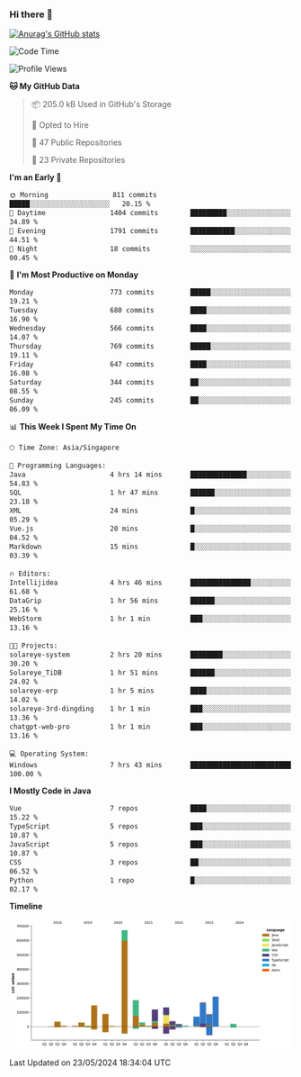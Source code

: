 ### Hi there 👋

[![Anurag's GitHub stats](https://github-readme-stats.vercel.app/api?username=xiumu2017&show_icons=true&theme=radical)](https://github.com/anuraghazra/github-readme-stats)

<!--
**xiumu2017/xiumu2017** is a ✨ _special_ ✨ repository because its `README.md` (this file) appears on your GitHub profile.

Here are some ideas to get you started:

- 🔭 I’m currently working on ...
- 🌱 I’m currently learning ...
- 👯 I’m looking to collaborate on ...
- 🤔 I’m looking for help with ...
- 💬 Ask me about ...
- 📫 How to reach me: ...
- 😄 Pronouns: ...
- ⚡ Fun fact: ...
-->

<!--START_SECTION:waka-->
![Code Time](http://img.shields.io/badge/Code%20Time-2%2C123%20hrs%2037%20mins-blue)

![Profile Views](http://img.shields.io/badge/Profile%20Views-0-blue)

**🐱 My GitHub Data** 

> 📦 205.0 kB Used in GitHub's Storage 
 > 
> 💼 Opted to Hire
 > 
> 📜 47 Public Repositories 
 > 
> 🔑 23 Private Repositories 
 > 
**I'm an Early 🐤** 

```text
🌞 Morning                811 commits         █████░░░░░░░░░░░░░░░░░░░░   20.15 % 
🌆 Daytime                1404 commits        █████████░░░░░░░░░░░░░░░░   34.89 % 
🌃 Evening                1791 commits        ███████████░░░░░░░░░░░░░░   44.51 % 
🌙 Night                  18 commits          ░░░░░░░░░░░░░░░░░░░░░░░░░   00.45 % 
```
📅 **I'm Most Productive on Monday** 

```text
Monday                   773 commits         █████░░░░░░░░░░░░░░░░░░░░   19.21 % 
Tuesday                  680 commits         ████░░░░░░░░░░░░░░░░░░░░░   16.90 % 
Wednesday                566 commits         ████░░░░░░░░░░░░░░░░░░░░░   14.07 % 
Thursday                 769 commits         █████░░░░░░░░░░░░░░░░░░░░   19.11 % 
Friday                   647 commits         ████░░░░░░░░░░░░░░░░░░░░░   16.08 % 
Saturday                 344 commits         ██░░░░░░░░░░░░░░░░░░░░░░░   08.55 % 
Sunday                   245 commits         ██░░░░░░░░░░░░░░░░░░░░░░░   06.09 % 
```


📊 **This Week I Spent My Time On** 

```text
🕑︎ Time Zone: Asia/Singapore

💬 Programming Languages: 
Java                     4 hrs 14 mins       ██████████████░░░░░░░░░░░   54.83 % 
SQL                      1 hr 47 mins        ██████░░░░░░░░░░░░░░░░░░░   23.18 % 
XML                      24 mins             █░░░░░░░░░░░░░░░░░░░░░░░░   05.29 % 
Vue.js                   20 mins             █░░░░░░░░░░░░░░░░░░░░░░░░   04.52 % 
Markdown                 15 mins             █░░░░░░░░░░░░░░░░░░░░░░░░   03.39 % 

🔥 Editors: 
Intellijidea             4 hrs 46 mins       ███████████████░░░░░░░░░░   61.68 % 
DataGrip                 1 hr 56 mins        ██████░░░░░░░░░░░░░░░░░░░   25.16 % 
WebStorm                 1 hr 1 min          ███░░░░░░░░░░░░░░░░░░░░░░   13.16 % 

🐱‍💻 Projects: 
solareye-system          2 hrs 20 mins       ████████░░░░░░░░░░░░░░░░░   30.20 % 
Solareye_TiDB            1 hr 51 mins        ██████░░░░░░░░░░░░░░░░░░░   24.02 % 
solareye-erp             1 hr 5 mins         ████░░░░░░░░░░░░░░░░░░░░░   14.02 % 
solareye-3rd-dingding    1 hr 1 min          ███░░░░░░░░░░░░░░░░░░░░░░   13.36 % 
chatgpt-web-pro          1 hr 1 min          ███░░░░░░░░░░░░░░░░░░░░░░   13.16 % 

💻 Operating System: 
Windows                  7 hrs 43 mins       █████████████████████████   100.00 % 
```

**I Mostly Code in Java** 

```text
Vue                      7 repos             ████░░░░░░░░░░░░░░░░░░░░░   15.22 % 
TypeScript               5 repos             ███░░░░░░░░░░░░░░░░░░░░░░   10.87 % 
JavaScript               5 repos             ███░░░░░░░░░░░░░░░░░░░░░░   10.87 % 
CSS                      3 repos             ██░░░░░░░░░░░░░░░░░░░░░░░   06.52 % 
Python                   1 repo              █░░░░░░░░░░░░░░░░░░░░░░░░   02.17 % 
```



**Timeline**

![Lines of Code chart](https://raw.githubusercontent.com/xiumu2017/xiumu2017/main/assets/bar_graph.png)


 Last Updated on 23/05/2024 18:34:04 UTC
<!--END_SECTION:waka-->

